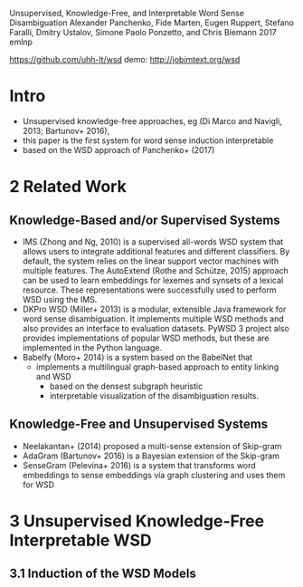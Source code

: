 Unsupervised, Knowledge-Free, and Interpretable Word Sense Disambiguation
Alexander Panchenko, Fide Marten, Eugen Ruppert, Stefano Faralli,
  Dmitry Ustalov, Simone Paolo Ponzetto, and Chris Biemann
2017 emlnp

https://github.com/uhh-lt/wsd
demo: http://jobimtext.org/wsd

# Intro

* Unsupervised knowledge-free approaches, eg
  (Di Marco and Navigli, 2013; Bartunov+ 2016),
* this paper is the first system for word sense induction interpretable
* based on the WSD approach of Panchenko+ (2017)

# 2 Related Work

## Knowledge-Based and/or Supervised Systems

* IMS (Zhong and Ng, 2010) is a supervised all-words WSD system that allows
  users to integrate additional features and different classifiers. By default,
  the system relies on the linear support vector machines with multiple
  features. The AutoExtend (Rothe and Schütze, 2015) approach can be used to
  learn embeddings for lexemes and synsets of a lexical resource. These
  representations were successfully used to perform WSD using the IMS.
* DKPro WSD (Miller+ 2013) is a modular, extensible Java framework for
  word sense disambiguation. It implements multiple WSD methods and also
  provides an interface to evaluation datasets. PyWSD 3 project also provides
  implementations of popular WSD methods, but these are implemented in the
  Python language.
* Babelfy (Moro+ 2014) is a system based on the BabelNet that
  * implements a multilingual graph-based approach to entity linking and WSD
    * based on the densest subgraph heuristic
    * interpretable visualization of the disambiguation results.

## Knowledge-Free and Unsupervised Systems

* Neelakantan+ (2014) proposed a multi-sense extension of Skip-gram
* AdaGram (Bartunov+ 2016) is  a Bayesian extension of the Skip-gram
* SenseGram (Pelevina+ 2016) is a system that transforms word embeddings
  to sense embeddings via graph clustering and uses them for WSD

# 3 Unsupervised Knowledge-Free Interpretable WSD

## 3.1 Induction of the WSD Models
